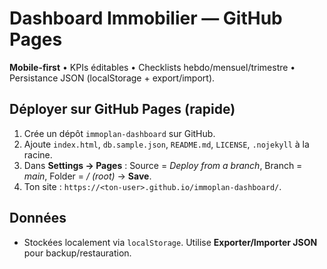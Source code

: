 # Dashboard Immobilier — GitHub Pages

**Mobile-first** • KPIs éditables • Checklists hebdo/mensuel/trimestre • Persistance JSON (localStorage + export/import).

## Déployer sur GitHub Pages (rapide)
1. Crée un dépôt `immoplan-dashboard` sur GitHub.
2. Ajoute `index.html`, `db.sample.json`, `README.md`, `LICENSE`, `.nojekyll` à la racine.
3. Dans **Settings → Pages** : Source = *Deploy from a branch*, Branch = *main*, Folder = */ (root)* → **Save**.
4. Ton site : `https://<ton-user>.github.io/immoplan-dashboard/`.

## Données
- Stockées localement via `localStorage`. Utilise **Exporter/Importer JSON** pour backup/restauration.
